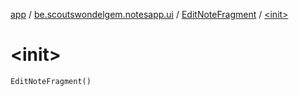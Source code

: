 [app](../../index.md) / [be.scoutswondelgem.notesapp.ui](../index.md) / [EditNoteFragment](index.md) / [&lt;init&gt;](./-init-.md)

# &lt;init&gt;

`EditNoteFragment()`
